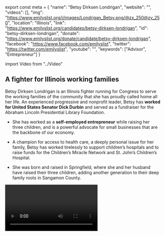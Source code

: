 export const meta = {
  "name": "Betsy Dirksen Londrigan",
  "website": "",
  "videos": [],
  "img": "https://www.emilyslist.org/i/images/Londrigan_Betsy.png/@zx_250@zy_250",
  "location": "Illinois",
  "link": "https://www.emilyslist.org/candidates/betsy-dirksen-londrigan",
  "id": "betsy-dirksen-londrigan",
  "donate": "https://www.emilyslist.org/donate/candidate/betsy-dirksen-londrigan",
  "facebook": "https://www.facebook.com/emilyslist",
  "twitter": "https://twitter.com/emilyslist",
  "youtube": "",
  "keywords": ["Advisor", "Entrepreneur"]
}

import Video from "../Video"

## A fighter for Illinois working families

Betsy Dirksen Londrigan is an Illinois fighter running for Congress to serve the working families of the community that she has proudly called home all her life. An experienced progressive and nonprofit leader, Betsy has **worked for United States Senator Dick Durbin** and served as a fundraiser for the Abraham Lincoln Presidential Library Foundation.

- She has worked as a **self-employed entrepreneur** while raising her three children, and is a powerful advocate for small businesses that are the backbone of our economy.

- A champion for access to health care, a deeply personal issue for her family, Betsy has worked tirelessly to support children’s hospitals and to raise funds for the Children’s Miracle Network and St. John’s Children’s Hospital.

- She was born and raised in Springfield, where she and her husband have raised their three children, adding another generation to their deep family roots in Sangamon County.

<Video id="ebrIC_ilP2o" />

## A champion for health care and expanding economic opportunity

Betsy is running to expand economic opportunity and to help create good-paying jobs for downstate Illinois working families. Her immigrant great-grandparents came to Illinois in pursuit of the American dream, and Betsy will fight for all hardworking Illinoisans to have the chance to thrive as they did. She has been fighting to expand access to quality health care since 2009, when her son became critically ill with a rare, serious illness resulting from a tick bite. Betsy’s son had to be put in a medically-induced coma and was hospitalized for 24 days before he started on the long road to recovery. Her family was fortunate to have had health insurance that kept his life-threatening illness from also threatening their economic security, and she has fought tirelessly to ensure that access to health care is a right and not a privilege. “No family should be put in danger of bankruptcy because of an unexpected medical emergency, and people with pre-existing conditions need confidence they will be able to afford their healthcare,” she has said. A strong advocate for all students, Betsy taught seventh and eighth graders as a corps member with Teach For America after college, and she started and directed the alumni association for the University of Illinois-Springfield. A former teacher, she has volunteered extensively with her children’s schools and is dedicated to increasing access to educational opportunities for all students.

## An opportunity to flip a seat from red to blue

Betsy is taking on extreme Republican Congressman Rodney Davis, who has been advancing his party’s dangerous agenda at the expense of the working families he was elected to serve. Davis repeatedly voted to defund Planned Parenthood, voted to undermine equal pay protections for women, and voted for the House Republican health care plan to kick 23 million people off their insurance — threatening the health care coverage of Illinois working families as well as job losses in this district. This seat is a must-win on Democrats’ path to taking back the House, and Betsy has what it takes to flip it from red to blue. Let’s show her the full support of the EMILY’s List community and help elect this champion for Illinois working families to the U.S. House in 2018.
